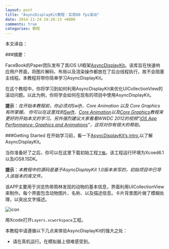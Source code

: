 ```yaml
---
layout: post
title: "AsyncDisplayKit教程：实现60 fps滚动"
date: 2014-11-24 19:28:13 +0800
comments: true
categories: 教程
---
```



本文译自：

###摘要：

FaceBook的Paper团队发布了其iOS UI框架[AsyncDisplayKit](https://github.com/facebook/AsyncDisplayKit)。该库旨在快速响应用户界面，将图片解码、布局以及渲染操作都放在了后台线程执行，故不会阻塞主线程。本教程将带你简单学习AsyncDisplayKit。

在这个教程中，你将学习到如何利用AsyncDisplayKit来优化UICollectionView的滚动问题。以此为例，你将学会如何在现有的项目中使用AsyncDisplayKit。

**提示**：*在开始本教程前，你必须对Swift、Core Animation 以及 Core Graphics有所掌握。*
*你可以在这里找到[Swift](http://www.raywenderlich.com/74438/swift-tutorial-a-quick-start)、[Core Animation](https://developer.apple.com/library/mac/documentation/Cocoa/Conceptual/CoreAnimation_guide/Introduction/Introduction.html)以及[Core Graphics](https://developer.apple.com/library/mac/documentation/GraphicsImaging/Conceptual/drawingwithquartz2d/Introduction/Introduction.html)教程来更好的开始本文的学习。另外强烈建议大家看看WWDC 2012的视频“[iOS App Performance: Graphics and Animations](https://developer.apple.com/videos/wwdc/2012/?id=238)”，这将对你有很大的帮助。*

<!--more-->

###Getting Started
在开始学习前，看一下[AsyncDisplayKit’s intro](https://code.facebook.com/posts/721586784561674/introducing-asyncdisplaykit-for-smooth-and-responsive-apps-on-ios/),以了解AsyncDisplayKit。

当你准备好了之后，你可以在这里下载初始工程[`下载`](http://cdn1.raywenderlich.com/wp-content/uploads/2014/10/Layers-Start.zip)。该工程运行环境为Xcoed6.1以及iOS8.1SDK。

**提示**：*本教程中的源码是基于AsyncDisplayKit 1.0版本来写的，初始项目中已导入该版本的库文件。*

该APP主要用于浏览热带雨林发现的动物的基本信息，界面利用UICollectionView来制作。每个界面包含动物图片、名称、以及描述信息。卡片背景图片做了模糊处理，以突出文字描述。

![icon](/Users/zcx/octopress/source/images/20141124/1.png)

用Xcode打开`Layers.xcworkspace`工程。

本教程中请遵循以下几点来体验AsyncDisplayKit的强大之处：
* 请在真机运行。在模拟器上很难感受到。